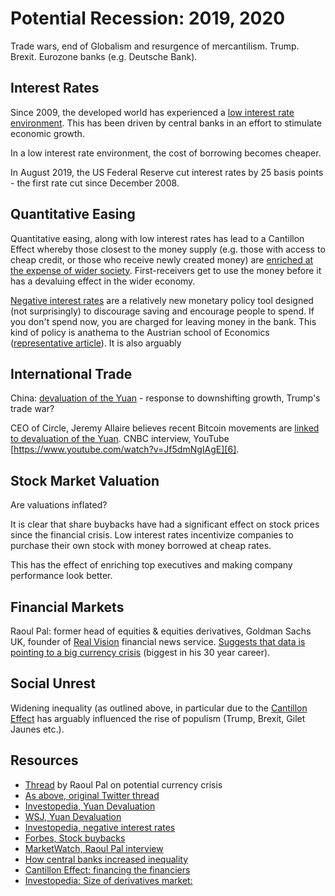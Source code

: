 Potential Recession: 2019, 2020
===============================
Trade wars, end of Globalism and resurgence of mercantilism. Trump. Brexit. Eurozone banks (e.g. Deutsche Bank).

Interest Rates
--------------
Since 2009, the developed world has experienced a [low interest rate environment][9]. This has been driven by central banks in an effort to stimulate economic growth.  

In a low interest rate environment, the cost of borrowing becomes cheaper.

In August 2019, the US Federal Reserve cut interest rates by 25 basis points - the first rate cut since December 2008.

Quantitative Easing
-------------------
Quantitative easing, along with low interest rates has lead to a Cantillon Effect whereby those closest to the money supply (e.g. those with access to cheap credit, or those who receive newly created money) are [enriched at the expense of wider society][12]. First-receivers get to use the money before it has a devaluing effect in the wider economy.

[Negative interest rates][7] are a relatively new monetary policy tool designed (not surprisingly) to discourage saving and encourage people to spend. If you don't spend now, you are charged for leaving money in the bank. This kind of policy is anathema to the Austrian school of Economics ([representative article][8]). It is also arguably 

International Trade
-------------------
China: [devaluation of the Yuan][3] - response to downshifting growth, Trump's trade war?

CEO of Circle, Jeremy Allaire believes recent Bitcoin movements are [linked to devaluation of the Yuan][5]. CNBC interview, YouTube [https://www.youtube.com/watch?v=Jf5dmNgIAgE][6].

Stock Market Valuation
----------------------
Are valuations inflated?

It is clear that share buybacks have had a significant effect on stock prices since the financial crisis. Low interest rates incentivize companies to purchase their own stock with money borrowed at cheap rates.

This has the effect of enriching top executives and making company performance look better.

Financial Markets
-----------------
Raoul Pal: former head of equities & equities derivatives, Goldman Sachs UK, founder of [Real Vision][3] financial news service. [Suggests that data is pointing to a big currency crisis][1] (biggest in his 30 year career).

Social Unrest
-------------
Widening inequality (as outlined above, in particular due to the [Cantillon Effect][13] has arguably influenced the rise of populism (Trump, Brexit, Gilet Jaunes etc.). 


Resources
---------
* [Thread][1] by Raoul Pal on potential currency crisis
* [As above, original Twitter thread][2]
* [Investopedia, Yuan Devaluation][3]
* [WSJ, Yuan Devaluation][4]
* [Investopedia, negative interest rates][5]
* [Forbes, Stock buybacks][10]
* [MarketWatch, Raoul Pal interview][11]
* [How central banks increased inequality][12]
* [Cantillon Effect: financing the financiers][13]
* [Investopedia: Size of derivatives market:][14]

[1]: https://threadreaderapp.com/thread/1159076338126532610.html
[2]: https://twitter.com/RaoulGMI/status/1159076338126532610
[3]: https://www.investopedia.com/trading/chinese-devaluation-yuan/
[4]: https://www.wsj.com/articles/in-allowing-yuan-to-devalue-china-policy-makers-concede-economy-needs-a-boost-11565180037
[5]: https://www.forbes.com/sites/ktorpey/2019/08/05/bitcoin-price-soars-as-china-softens-stance-on-crypto-devalues-yuan/#34df8c1e70f2
[6]: https://www.youtube.com/watch?v=Jf5dmNgIAgE
[7]: https://www.investopedia.com/terms/n/negative-interest-rate-policy-nirp.asp
[8]: https://mises.org/wire/negative-interest-rates-how-low-can-they-go
[9]: https://www.investopedia.com/terms/l/low-interest-rate-environment.asp
[10]: https://www.forbes.com/sites/investor/2017/07/24/stock-buybacks-the-greatest-deception/#27fe822b6968
[11]: https://www.marketwatch.com/story/global-macro-trader-who-nailed-the-2008-crisis-says-next-3-months-mark-edge-of-the-cliff-for-marketsand-were-there-right-now-2019-08-07?mod=MW_story_top_stories
[12]: https://www.zerohedge.com/news/2017-08-16/how-central-banking-increased-inequality
[13]: https://fee.org/articles/the-cantillon-effect-because-of-inflation-we-re-financing-the-financiers/
[14]: https://www.investopedia.com/ask/answers/052715/how-big-derivatives-market.asp
